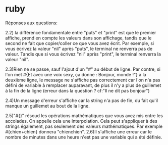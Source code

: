 # ruby
Réponses aux questions:

2.2) la différence fondamentale entre "puts" et "print" est que le premier affiche, prend en compte les valeurs dans son affichage, tandis que le second ne fait que copier/coller ce que vous avez écrit. Par exemple, si vous écrivez la valeur "nil" après "puts", le terminal ne renverra pas de valeur. Tandis que si vous écrivez "nil" après "print", le terminal renverra la valeur "nil".

2.3)Rien ne se passe, sauf l'ajout d'un "#" au début de ligne. Par contre, si l'on met #{Et avec une voix sexy, ça donne : Bonjour, monde !"} à la deuxième ligne, le message ne s'affiche pas correctement car l'on n'a pas défini de variable à remplacer auparavant, de plus il n'y a plus de guillemet à la fin de la ligne (erreur dans la question ? cf:"Il ne dit pas bonjour")

2.4)Un message d'erreur s'affiche car la string n'a pas de fin, du fait qu'il manque un guillemet au bout de la ligne.

2.5)"#{}" résoud les opérations mathématiques que vous avez mis entre les accolades. On appelle cela une interpolation. Cela peut s'appliquer à des strings également, pas seulement des valeurs mathématiques. Par exemple #{chien+chien} donnera "chienchien".
2.6)Il s'affiche une erreur car le nombre de minutes dans une heure n'est pas une variable qui a été définie.
